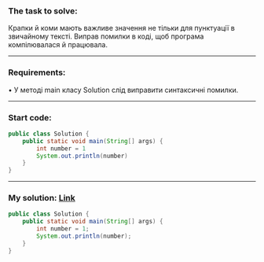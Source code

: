 ### **The task to solve:**  

Крапки й коми мають важливе значення не тільки для пунктуації в звичайному тексті. Виправ помилки в коді, щоб програма компілювалася й працювала.

---

### **Requirements:**  

• У методі main класу Solution слід виправити синтаксичні помилки.

---

### **Start code:**  

```java
public class Solution {
    public static void main(String[] args) {
        int number = 1 
        System.out.println(number)
    }
}
```

---

### **My solution: [Link](./src/Solution.java)**  

```java
public class Solution {
    public static void main(String[] args) {
        int number = 1;
        System.out.println(number);
    }
}
```
